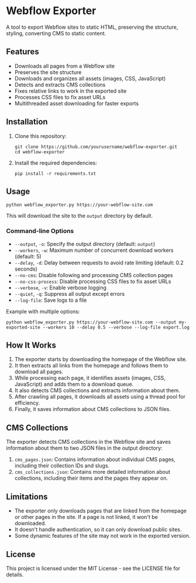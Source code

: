 # Webflow Exporter

A tool to export Webflow sites to static HTML, preserving the structure, styling, converting CMS to static content.

## Features

- Downloads all pages from a Webflow site
- Preserves the site structure
- Downloads and organizes all assets (images, CSS, JavaScript)
- Detects and extracts CMS collections
- Fixes relative links to work in the exported site
- Processes CSS files to fix asset URLs
- Multithreaded asset downloading for faster exports

## Installation

1. Clone this repository:
   ```
   git clone https://github.com/yourusername/webflow-exporter.git
   cd webflow-exporter
   ```

2. Install the required dependencies:
   ```
   pip install -r requirements.txt
   ```

## Usage

```
python webflow_exporter.py https://your-webflow-site.com
```

This will download the site to the `output` directory by default.

### Command-line Options

- `--output`, `-o`: Specify the output directory (default: `output`)
- `--workers`, `-w`: Maximum number of concurrent download workers (default: 5)
- `--delay`, `-d`: Delay between requests to avoid rate limiting (default: 0.2 seconds)
- `--no-cms`: Disable following and processing CMS collection pages
- `--no-css-process`: Disable processing CSS files to fix asset URLs
- `--verbose`, `-v`: Enable verbose logging
- `--quiet`, `-q`: Suppress all output except errors
- `--log-file`: Save logs to a file

Example with multiple options:
```
python webflow_exporter.py https://your-webflow-site.com --output my-exported-site --workers 10 --delay 0.5 --verbose --log-file export.log
```

## How It Works

1. The exporter starts by downloading the homepage of the Webflow site.
2. It then extracts all links from the homepage and follows them to download all pages.
3. While processing each page, it identifies assets (images, CSS, JavaScript) and adds them to a download queue.
4. It also detects CMS collections and extracts information about them.
5. After crawling all pages, it downloads all assets using a thread pool for efficiency.
6. Finally, it saves information about CMS collections to JSON files.

## CMS Collections

The exporter detects CMS collections in the Webflow site and saves information about them to two JSON files in the output directory:

1. `cms_pages.json`: Contains information about individual CMS pages, including their collection IDs and slugs.
2. `cms_collections.json`: Contains more detailed information about collections, including their items and the pages they appear on.

## Limitations

- The exporter only downloads pages that are linked from the homepage or other pages in the site. If a page is not linked, it won't be downloaded.
- It doesn't handle authentication, so it can only download public sites.
- Some dynamic features of the site may not work in the exported version.

## License

This project is licensed under the MIT License - see the LICENSE file for details. 